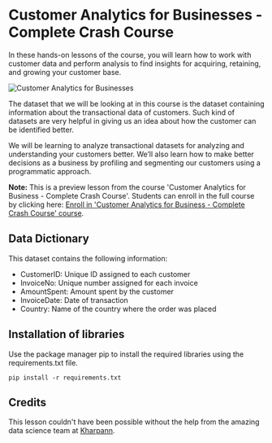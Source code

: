 # Customer Analytics for Businesses - Complete Crash Course

In these hands-on lessons of the course, you will learn how to work with customer data and perform analysis to find insights for acquiring, retaining, and growing your customer base. 

![Customer Analytics for Businesses](https://drive.google.com/uc?export=view&id=1MWeKL_JTevgUKEYz9logfYm7WkQBMYXH)

The dataset that we will be looking at in this course is the dataset containing information about the transactional data of customers. Such kind of datasets are very helpful in giving us an idea about how the customer can be identified better.

We will be learning to analyze transactional datasets for analyzing and understanding your customers better. We’ll also learn how to make better decisions as a business by profiling and segmenting our customers using a programmatic approach.

**Note:** This is a preview lesson from the course 'Customer Analytics for Business - Complete Crash Course'. Students can enroll in the full course by clicking here: [Enroll in 'Customer Analytics for Business - Complete Crash Course' course](https://www.udemy.com/course/customer-analytics-for-businesses-complete-crash-course/?referralCode=B6161B3BFFD06DBBAE86).

## Data Dictionary

This dataset contains the following information:

- CustomerID: Unique ID assigned to each customer
- InvoiceNo: Unique number assigned for each invoice
- AmountSpent: Amount spent by the customer
- InvoiceDate: Date of transaction
- Country: Name of the country where the order was placed

## Installation of libraries

Use the package manager pip to install the required libraries using the requirements.txt file.

`pip install -r requirements.txt`

## Credits

This lesson couldn't have been possible without the help from the amazing data science team at [Kharpann](https://kharpann.com/).
